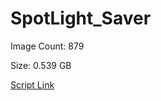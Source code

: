 # SpotLight_Saver

Image Count: 879

Size: 0.539 GB

[Script Link](https://github.com/liuyal/Archive/blob/master/Python/Utilities/Miscellaneous/spotlight_saver.py)